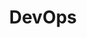 ---
layout: taglayout
title: " DevOps"
tag: devops
tags: [aws, azure, devops, powershell, cloudformation, dotnet]
---